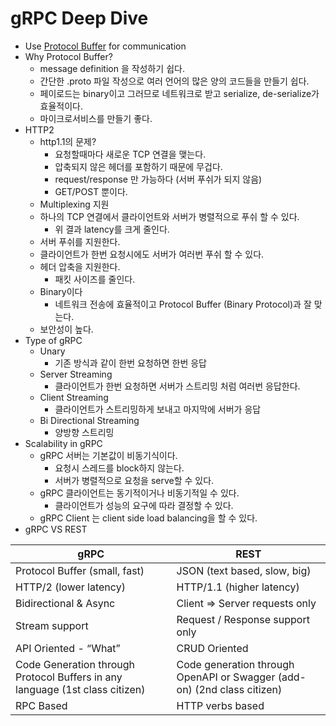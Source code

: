 # gRPC Deep Dive
* Use [Protocol Buffer](https://developers.google.com/protocol-buffers) for communication
* Why Protocol Buffer?
    * message definition 을 작성하기 쉽다.
    * 간단한 .proto 파일 작성으로 여러 언어의 많은 양의 코드들을 만들기 쉽다.
    * 페이로드는 binary이고 그러므로 네트워크로 받고 serialize, de-serialize가 효율적이다.
    * 마이크로서비스를 만들기 좋다.
* HTTP2
    * http1.1의 문제?
        * 요청할때마다 새로운 TCP 연결을 맺는다.
        * 압축되지 않은 헤더를 포함하기 때문에 무겁다.
        * request/response 만 가능하다 (서버 푸쉬가 되지 않음)
        * GET/POST 뿐이다.
    * Multiplexing 지원
    * 하나의 TCP 연결에서 클라이언트와 서버가 병렬적으로 푸쉬 할 수 있다.
        * 위 결과 latency를 크게 줄인다.
    * 서버 푸쉬를 지원한다.
    * 클라이언트가 한번 요청시에도 서버가 여러번 푸쉬 할 수 있다. 
    * 헤더 압축을 지원한다.
        * 패킷 사이즈를 줄인다. 
    * Binary이다
        * 네트워크 전송에 효율적이고 Protocol Buffer (Binary Protocol)과 잘 맞는다.
    * 보안성이 높다.
* Type of gRPC
    * Unary
        * 기존 방식과 같이 한번 요청하면 한번 응답
    * Server Streaming
        * 클라이언트가 한번 요청하면 서버가 스트리밍 처럼 여러번 응답한다.
    * Client Streaming
        * 클라이언트가 스트리밍하게 보내고 마지막에 서버가 응답
    * Bi Directional Streaming
        * 양방향 스트리밍
* Scalability in gRPC
    * gRPC 서버는 기본값이 비동기식이다.
        * 요청시 스레드를 block하지 않는다.
        * 서버가 병렬적으로 요청을 serve할 수 있다. 
    * gRPC 클라이언트는 동기적이거나 비동기적일 수 있다. 
        * 클라이언트가 성능의 요구에 따라 결정할 수 있다. 
    * gRPC Client 는 client side load balancing을 할 수 있다.
* gRPC VS REST

|gRPC|REST|
|---|---|
|Protocol Buffer (small, fast)|JSON (text based, slow, big)|
|HTTP/2 (lower latency)|HTTP/1.1 (higher latency)|
|Bidirectional & Async|Client => Server requests only|
|Stream support|Request / Response support only|
|API Oriented - “What”|CRUD Oriented|
|Code Generation through Protocol Buffers in any language (1st class citizen)|Code generation through OpenAPI or Swagger (add-on) (2nd class citizen)|
|RPC Based|HTTP verbs based|
